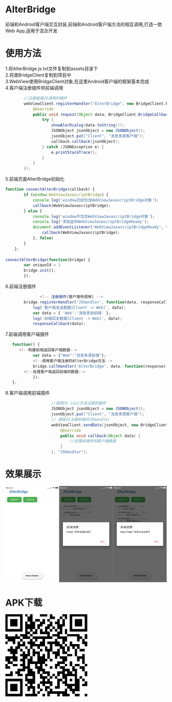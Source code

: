 # AlterBridge
前端和Android客户端交互封装,前端和Android客户端方法的相互调用,打造一款Web App,适用于混合开发

# 使用方法
1.将AlterBridge.js.txt文件复制到assets目录下  
2.将类BridgeClient复制到项目中  
3.WebView使用BridgeClient对象,在这里Android客户端的框架基本完成  
4.客户端注册插件供前端调用  
```Java
        //注册能被JS调用的插件
        webViewClient.registerHandler("AlterBridge", new BridgeClient.BridgeHandler() {
            @Override
            public void request(Object data, BridgeClient.BridgeCallback callback) {
                try {
                    showAlerDialog(data.toString());
                    JSONObject jsonObject = new JSONObject();
                    jsonObject.put("Client", "消息来源客户端");
                    callback.callback(jsonObject);
                } catch (JSONException e) {
                    e.printStackTrace();
                }
            }
        });
```
5.前端页面AlterBridge初始化  
```javascript
function connectAlterBridge(callback) {
		if (window.WebViewJavascriptBridge) {
		    console.log('window已经包含WebViewJavascriptBridge对象');
			callback(WebViewJavascriptBridge);
		} else {
		    console.log('window不包含WebViewJavascriptBridge对象');
		    console.log('添加监听WebViewJavascriptBridgeReady');
			document.addEventListener('WebViewJavascriptBridgeReady', function() {
				callback(WebViewJavascriptBridge);
			}, false)
		}
	};
  
connectAlterBridge(function(bridge) {
		var uniqueId = 1
		bridge.init();
		});
```
6.前端注册插件  
```javascript
               <!-- 注册插件(客户端待调用) -->
		bridge.registerHandler('JSHandler', function(data, responseCallback) {
			log('客户端发送数据[Client -> Web]', data);
			var data = { 'Web':'消息来自前端' };
			log('前端回复数据[Client -> Web]', data);
			responseCallback(data);
```
 
7.前端调用客户端插件  
```javascript
   function() {
      <!--构建前端返回客户端数据-->
			var data = {"Web":"消息来源前端"};
			<!--调用客户端注册的AlterBridge方法-->
			bridge.callHandler('AlterBridge', data, function(response) {
        <!--处理客户端返回前端的数据-->
			});
   };
```
8.客户端调用前端插件  
```Java
                    //调用JS init方法注册的插件
                    JSONObject jsonObject = new JSONObject();
                    jsonObject.put("Client", "消息来源客户端");
                    // 调用JS注册的插件JSHandler
                    webViewClient.sendData(jsonObject, new BridgeClient.BridgeCallback() {
                        @Override
                        public void callback(Object data) {
                            //处理前端传到客户端数据
                        }
                    }, "JSHandler");
```
# 效果展示
![image](https://github.com/DanielZhanggc/AlterBridge/blob/master/show.png)

# APK下载
![image](https://github.com/DanielZhanggc/AlterBridge/blob/master/apk_download.png)
